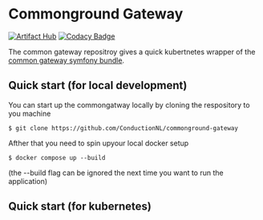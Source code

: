 # Commonground Gateway
[![Artifact Hub](https://img.shields.io/endpoint?url=https://artifacthub.io/badge/repository/commonground-gateway)](https://artifacthub.io/packages/search?repo=commonground-gateway)
[![Codacy Badge](https://app.codacy.com/project/badge/Grade/b6de6f6071044e1783a145afa27f1829)](https://www.codacy.com/gh/CommonGateway/CoreBundle/dashboard?utm_source=github.com&amp;utm_medium=referral&amp;utm_content=CommonGateway/CoreBundle&amp;utm_campaign=Badge_Grade)

The common gateway repositroy gives a quick kubertnetes wrapper of the [common gateway symfony bundle](https://github.com/CommonGateway/CoreBundle).

## Quick start (for local development)

You can start up the commongatway locally by cloning the respository to you machine
````cli
$ git clone https://github.com/ConductionNL/commonground-gateway
````

Afther that you need to spin upyour local docker setup 

````cli
$ docker compose up --build
````

(the --build flag can be ignored the next time you want to run the application)


## Quick start (for kubernetes)
